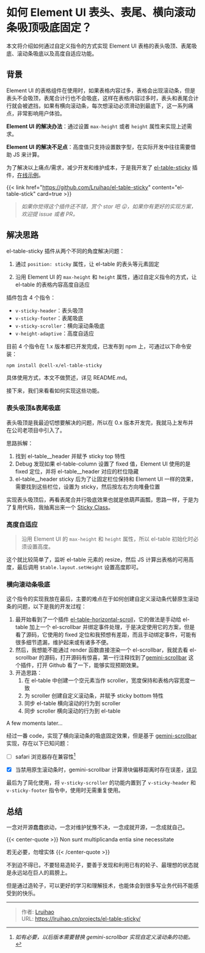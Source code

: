 # 如何 Element UI 表头、表尾、横向滚动条吸顶吸底固定？


本文将介绍如何通过自定义指令的方式实现 Element UI 表格的表头吸顶、表尾吸底、滚动条吸底以及高度自适应功能。

<!--more-->

## 背景

Element UI 的表格组件在使用时，如果表格内容过多，表格会出现滚动条，但是表头不会吸顶，表尾合计行也不会吸底，这样在表格内容过多时，表头和表尾合计行就会被遮挡，如果有横向滚动条，每次想滚动必须滑动到最底下，这一系列痛点，非常影响用户体验。

**Element UI 的解决办法**：通过设置 `max-height` 或者 `height` 属性来实现上述需求。

**Element UI 的解决不足点**：高度值只支持设置数字型，在实际开发中往往需要借助 JS 来计算。

为了解决以上痛点/需求，减少开发和维护成本，于是我开发了 [el-table-sticky](https://github.com/Lruihao/el-table-sticky) 插件，[在线示例](https://lruihao.github.io/el-table-sticky/)。

<!-- markdownlint-disable-next-line no-bare-urls -->
{{< link href="https://github.com/Lruihao/el-table-sticky" content="el-table-stick" card=true >}}

> *如果你觉得这个插件还不错，赏个 star 吧 😛，如果你有更好的实现方案，欢迎提 issue 或者 PR。*

## 解决思路

el-table-sticky 插件从两个不同的角度解决问题：

1. 通过 `position: sticky` 属性，让 el-table 的表头等元素固定

2. 沿用 Element UI 的 `max-height` 和 `height` 属性，通过自定义指令的方式，让 el-table 的表格内容高度自适应

插件包含 4 个指令：

- `v-sticky-header`：表头吸顶
- `v-sticky-footer`：表尾吸底
- `v-sticky-scroller`：横向滚动条吸底
- `v-height-adaptive`：高度自适应

目前 4 个指令在 1.x 版本都已开发完成，已发布到 npm 上，可通过以下命令安装：

```bash
npm install @cell-x/el-table-sticky
```

具体使用方式，本文不做赘述，详见 README.md。

接下来，我们来看看如何实现这些功能。

### 表头吸顶&表尾吸底

表头吸顶是我最迫切想要解决的问题，所以在 0.x 版本开发完，我就马上发布并在公司老项目中引入了。

思路拆解：

1. 找到 el-table__header 并赋予 sticky top 特性
2. Debug 发现如果 el-table-column 设置了 fixed 值，Element UI 使用的是 fixed 定位，并将 el-table__header 对应的栏位隐藏
3. el-table__header sticky 后为了让固定栏位保持和 Element UI 一样的效果，需要找到这些栏位，设置为 sticky，然后按左右方向堆叠位置

实现表头吸顶后，再看表尾合并行吸底效果也就是依葫芦画瓢，思路一样，于是为了复用代码，我抽离出来一个 [Sticky Class](https://github.com/Lruihao/el-table-sticky/blob/main/src/utils/sticky.js#L9)。

### 高度自适应

> 沿用 Element UI 的 `max-height` 和 `height` 属性，所以 el-table 初始化时必须设置高度。

这个就比较简单了，监听 el-table 元素的 resize，然后 JS 计算出表格的可用高度，最后调用 `$table.layout.setHeight` 设置高度即可。

### 横向滚动条吸底

这个指令的实现我放在最后，主要的难点在于如何创建自定义滚动条代替原生滚动条的问题，以下是我的开发过程：

1. 最开始看到了一个插件 [el-table-horizontal-scroll](https://github.com/mizuka-wu/el-table-horizontal-scroll)，它的做法是手动给 el-table 加上一个 el-scrollbar 并绑定事件处理，于是决定使用它的方案，但是看了源码，它使用的 fixed 定位和我预想有差距，而且手动绑定事件，可能有很多细节遗漏，维护起来或有诸多不便。
2. 然后，我想能不能通过 render 函数直接渲染一个 el-scrollbar，我就去看 el-scrollbar 的源码，打开源码有惊喜，第一行注释找到了[gemini-scrollbar](https://github.com/noeldelgado/gemini-scrollbar) 这个插件，打开 Github 看了一下，能够实现预期效果。
3. 开造思路：
   1. 在 el-table 中创建一个空元素当作 scroller，宽度保持和表格内容宽度一致
   2. 为 scroller 创建自定义滚动条，并赋予 sticky bottom 特性
   3. 同步 el-table 横向滚动的行为到 scroller
   4. 同步 scroller 横向滚动的行为到 el-table

A few moments later...

经过一番 code，实现了横向滚动条的吸底固定效果，但是基于 [gemini-scrollbar](https://github.com/noeldelgado/gemini-scrollbar) 实现，存在以下已知问题：

- [ ] safari 浏览器存在兼容性[^1]

- [x] 当禁用原生滚动条时，gemini-scrollbar 计算滑块偏移距离时存在误差，[详见](https://github.com/Lruihao/el-table-sticky/blob/5c80091e21841fdb78264cde52ab1588b7991e02/src/utils/scroller.js#L75-L83)

最后为了简化使用，将 `v-sticky-scroller` 的功能内置到了 `v-sticky-header` 和 `v-sticky-footer` 指令中，使用时无需重复使用。

## 总结

一念对开源蠢蠢欲动，一念对维护犹豫不决，一念成就开源，一念成就自己。

{{< center-quote >}}
Non sunt multiplicanda entia sine necessitate

若无必要，勿增实体
{{< /center-quote >}}

不到迫不得已，不要轻易造轮子，要善于发现和利用已有的轮子、最理想的状态就是永远站在巨人的肩膀上。

但是通过造轮子，可以更好的学习和理解技术，也能体会到很多写业务代码不能感受到的快乐。

<!-- footnote reference definition -->
[^1]: *如有必要，以后版本需要替换 gemini-scrollbar 实现自定义滚动条的功能。*


---

> 作者: [Lruihao](https://github.com/Lruihao)  
> URL: https://lruihao.cn/projects/el-table-sticky/  

